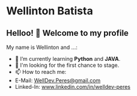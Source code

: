 # Wellinton Batista

<!--
**WellPeres/WellPeres** is a ✨ _special_ ✨ repository because its `README.md` (this file) appears on your GitHub profile.
### Hi there 👋
Here are some ideas to get you started:

- 🔭 I’m currently working on ...
- 🌱 I’m currently learning ...
- 👯 I’m looking to collaborate on ...
- 🤔 I’m looking for help with ...
- 💬 Ask me about ...
- 📫 How to reach me: ...
- 😄 Pronouns: ...
- ⚡ Fun fact: ...
-->
## Helloo! 👋 Welcome to my profile

My name is Wellinton and ...:

- 🌱 I’m currently learning  **Python** and **JAVA**.
- 🤔 I'm looking for the first chance to stage.
- 📫 How to reach me: 
- E-Mail: WellDev.Peres@gmail.com
- Linked-In: www.linkedin.com/in/welldev-peres


